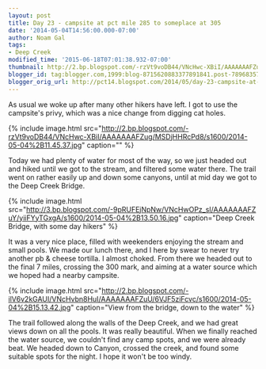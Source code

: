 ```yaml
---
layout: post
title: Day 23 - campsite at pct mile 285 to someplace at 305
date: '2014-05-04T14:56:00.000-07:00'
author: Noam Gal
tags:
- Deep Creek
modified_time: '2015-06-18T07:01:38.932-07:00'
thumbnail: http://2.bp.blogspot.com/-rzVt9voDB44/VNcHwc-XBiI/AAAAAAAFZug/MSDjHHRcPd8/s72-c/2014-05-04%2B11.45.37.jpg
blogger_id: tag:blogger.com,1999:blog-8715620883377891841.post-7896835739165817673
blogger_orig_url: http://pct14.blogspot.com/2014/05/day-23-campsite-at-pct-mile-285-to.html
---
```


As usual we woke up after many other hikers have left. I got to use the campsite's privy, which was a nice change from digging cat holes.

{% include image.html src="http://2.bp.blogspot.com/-rzVt9voDB44/VNcHwc-XBiI/AAAAAAAFZug/MSDjHHRcPd8/s1600/2014-05-04%2B11.45.37.jpg" caption="" %}

Today we had plenty of water for most of the way, so we just headed out and hiked until we got to the stream, and filtered some water there. The trail went on rather easily up and down some canyons, until at mid day we got to the Deep Creek Bridge.

{% include image.html src="http://3.bp.blogspot.com/-9pRUFEjNpNw/VNcHwOPz_sI/AAAAAAAFZuY/yiiFYyTGxgA/s1600/2014-05-04%2B13.50.16.jpg" caption="Deep Creek Bridge, with some day hikers" %}

It was a very nice place, filled with weekenders enjoying the stream and small pools. We made our lunch there, and I here by swear to never try another pb & cheese tortilla. I almost choked. From there we headed out to the final 7 miles, crossing the 300 mark, and aiming at a water source which we hoped had a nearby campsite.

{% include image.html src="http://2.bp.blogspot.com/-ilV6v2kGAUI/VNcHvbn8HuI/AAAAAAAFZuU/6VJF5ziFcvc/s1600/2014-05-04%2B15.13.42.jpg" caption="View from the bridge, down to the water" %}

The trail followed along the walls of the Deep Creek, and we had great views down on all the pools. It was really beautiful. When we finally reached the water source, we couldn't find any camp spots, and we were already beat. We headed down to Canyon, crossed the creek, and found some suitable spots for the night. I hope it won't be too windy.
